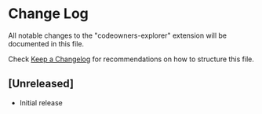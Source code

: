 # Change Log

All notable changes to the "codeowners-explorer" extension will be documented in this file.

Check [Keep a Changelog](http://keepachangelog.com/) for recommendations on how to structure this file.

## [Unreleased]

- Initial release